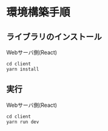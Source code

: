 # 環境構築手順

## ライブラリのインストール
Webサーバ側(React)
```
cd client
yarn install
```


## 実行
Webサーバ側(React)
```
cd client
yarn run dev
```